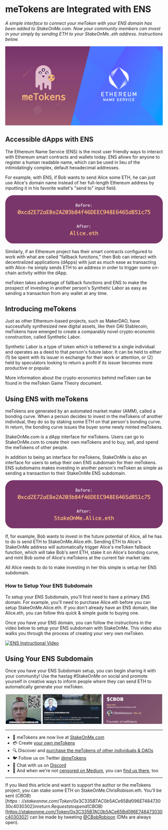 # meTokens are Integrated with ENS

*A simple interface to connect your meToken with your ENS domain has been added to StakeOnMe.com. Now your community members can invest in your simply by sending ETH to your StakeOnMe.<YourDomain>.eth address. Instructions below.*

![](/images/covers/meTokens_ENS.png)

## Accessible dApps with ENS

The Ethereum Name Service (ENS) is the most user friendly ways to interact with Ethereum smart contracts and wallets today. ENS allows for anyone to register a human readable name, which can be used in lieu of the intimidatingly complex, default hexadecimal addresses.

For example, with ENS, if Bob wants to send Alice some ETH, he can just use Alice's domain name instead of her full-length Ethereum address by inputting it in his favorite wallet's "send to" input field.

![](/images/graphics/ENS_Explanation.png)

Similarly, if an Ethereum project has their smart contracts configured to work with what are called "fallback functions," then Bob can interact with decentralized applications (dApps) with just as much ease as transacting with Alice - he simply sends ETH to an address in order to trigger some on-chain activity within the dApp.

meToken takes advantage of fallback functions and ENS to make the prospect of investing in another person's Synthetic Labor as easy as sending a transaction from any wallet at any time.

## Introducing meTokens

Just as other Ethereum-based projects, such as MakerDAO, have successfully synthesized new digital assets, like their DAI Stablecoin, meTokens have emerged to create a comparably novel crypto-economic construction, called Synthetic Labor.

Synthetic Labor is a type of token which is tethered to a single individual and operates as a deed to that person's future labor. It can be held to either (1) be spent with its issuer in exchange for their work or attention, or (2) held by speculators looking to return a profit if its issuer becomes more productive or popular.

More information about the crypto-economics behind meToken can be found in the meToken Game Theory document.

## Using ENS with meTokens

meTokens are generated by an automated market maker (AMM), called a bonding curve. When a person decides to invest in the meTokens of another individual, they do so by staking some ETH on that person's bonding curve. In return, the bonding curve issues the buyer some newly minted meTokens.

StakeOnMe.com is a dApp interface for meTokens. Users can go to StakeOnMe.com to create their own meTokens and to buy, sell, and spend the meTokens of other people.

In addition to being an interface for meTokens, StakeOnMe is also an interface for users to setup their own ENS subdomain for their meTokens. ENS subdomains makes investing in another person's meToken as simple as sending a transaction to their StakeOnMe ENS subdomain.

![](/images/graphics/ENS_meToken_Explanation.png)

If, for example, Bob wants to invest in the future potential of Alice, all he has to do is send ETH to StakeOnMe.Alice.eth. Sending ETH to Alice's StakeOnMe address will automatically trigger Alice's meToken fallback function, which will take Bob's sent ETH, stake it on Alice's bonding curve, and mint Bob some of Alice's meTokens at the current fair market rate. 

All Alice needs to do to make investing in her this simple is setup her ENS subdomain.

### How to Setup Your ENS Subdomain

To setup your ENS Subdomain, you'll first need to have a primary ENS domain. For example, you'll need to purchase Alice.eth before you can setup StakeOnMe.Alice.eth. If you don't already have an ENS domain, like Alice.eth, you can follow this quick & simple guide to buying one.

Once you have your ENS domain, you can follow the instructions in the video below to setup your ENS subdomain with StakeOnMe. This video also walks you through the process of creating your very own meToken.

[![ENS Instructional Video](https://img.youtube.com/vi/TZN5x-unOkw/0.jpg)](https://www.youtube.com/watch?v=TZN5x-unOkw)

## Using Your ENS Subdomain

Once you have your ENS Subdomain setup, you can begin sharing it with your community! Use the hastag #StakeOnMe on social and promote yourself in creative ways to inform people where they can send ETH to automatically generate your meToken. 

![](/images/screenshots/StakeOnMe_Examples.png)

---

- 🥩 meTokens are now live at [StakeOnMe.com](http://stakeonme.com/)
- 💳 Create [your own meTokens](https://stakeonme.com/Tokenize)
- 🔍 Discover and [purchase the meTokens of other individuals & DAOs](https://stakeonme.com/Explore)
- 🐦 Follow us on Twitter [@meTokens](https://twitter.com/metokens)
- 👾 Chat with us on [Discord](https://discord.gg/qpRSjnd)
- 📓 And when we're not [censored on Medium](https://twitter.com/evan_van_ness/status/1252012688420614144), you can [find us there](https://medium.com/metokens), too

---

If you liked this article and want to support the author or the meTokens project, you can stake some ETH on StakeOnMe.ChrisRobison.eth. You'll be sent ($CBOB)[https://stakeonme.com/Token/0x3C335B7AC0b5ACe65Bd096E748473030c4030302] in return. Requests to spend ($CBOB)[https://stakeonme.com/Token/0x3C335B7AC0b5ACe65Bd096E748473030c4030302] can be made by tweeting [@CBobRobison](twitter.com/cbobrobison) (DMs are always open).
